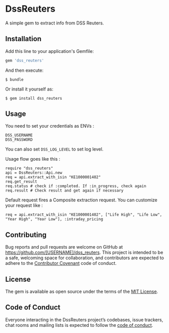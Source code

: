 # DssReuters

A simple gem to extract info from DSS Reuters.

## Installation

Add this line to your application's Gemfile:

```ruby
gem 'dss_reuters'
```

And then execute:

    $ bundle

Or install it yourself as:

    $ gem install dss_reuters

## Usage

You need to set your credentials as ENVs :

    DSS_USERNAME
    DSS_PASSWORD

You can also set `DSS_LOG_LEVEL` to set log level.

Usage flow goes like this :

    require "dss_reuters"
    api = DssReuters::Api.new
    req = api.extract_with_isin "KE1000001402"
    req.get_result
    req.status # check if :completed. If :in_progress, check again
    req.result # Check result and get again if necessary

Default request fires a Composite extraction request. You can customize your request like :

    req = api.extract_with_isin "KE1000001402", ["Life High", "Life Low", "Year High", "Year Low"], :intraday_pricing

## Contributing

Bug reports and pull requests are welcome on GitHub at https://github.com/[USERNAME]/dss_reuters. This project is intended to be a safe, welcoming space for collaboration, and contributors are expected to adhere to the [Contributor Covenant](http://contributor-covenant.org) code of conduct.

## License

The gem is available as open source under the terms of the [MIT License](https://opensource.org/licenses/MIT).

## Code of Conduct

Everyone interacting in the DssReuters project’s codebases, issue trackers, chat rooms and mailing lists is expected to follow the [code of conduct](https://github.com/[USERNAME]/dss_reuters/blob/master/CODE_OF_CONDUCT.md).
